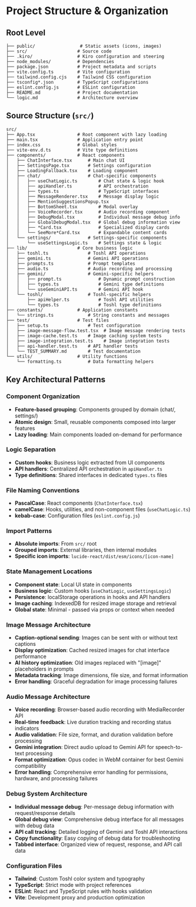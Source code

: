 # Project Structure & Organization

## Root Level
```
├── public/                 # Static assets (icons, images)
├── src/                   # Source code
├── .kiro/                 # Kiro configuration and steering
├── node_modules/          # Dependencies
├── package.json           # Project metadata and scripts
├── vite.config.ts         # Vite configuration
├── tailwind.config.cjs    # Tailwind CSS configuration
├── tsconfig*.json         # TypeScript configurations
├── eslint.config.js       # ESLint configuration
├── README.md              # Project documentation
└── logic.md               # Architecture overview
```

## Source Structure (`src/`)
```
src/
├── App.tsx                # Root component with lazy loading
├── main.tsx               # Application entry point
├── index.css              # Global styles
├── vite-env.d.ts          # Vite type definitions
├── components/            # React components
│   ├── ChatInterface.tsx      # Main chat UI
│   ├── SettingsPage.tsx       # Settings configuration
│   ├── LoadingFallback.tsx    # Loading component
│   ├── chat/                  # Chat-specific components
│   │   ├── useChatLogic.ts        # Chat state & logic hook
│   │   ├── apiHandler.ts          # API orchestration
│   │   ├── types.ts               # TypeScript interfaces
│   │   ├── MessageRenderer.tsx    # Message display logic
│   │   ├── MentionSuggestionsPopup.tsx
│   │   ├── BottomSheet.tsx        # Modal overlay
│   │   ├── VoiceRecorder.tsx      # Audio recording component
│   │   ├── DebugModal.tsx         # Individual message debug info
│   │   ├── GlobalDebugModal.tsx   # Global debug information view
│   │   ├── *Card.tsx              # Specialized display cards
│   │   └── SeeMore*Card.tsx       # Expandable content cards
│   └── settings/              # Settings-specific components
│       └── useSettingsLogic.ts    # Settings state & logic
├── lib/                   # Core business logic
│   ├── toshl.ts               # Toshl API operations
│   ├── gemini.ts              # Gemini API operations
│   ├── prompts.ts             # Prompt templates
│   ├── audio.ts               # Audio recording and processing
│   ├── gemini/                # Gemini-specific helpers
│   │   ├── prompt.ts              # Dynamic prompt construction
│   │   ├── types.ts               # Gemini type definitions
│   │   └── useGeminiAPI.ts        # Gemini API hook
│   └── toshl/                 # Toshl-specific helpers
│       ├── apiHelper.ts           # Toshl API utilities
│       └── types.ts               # Toshl type definitions
├── constants/             # Application constants
│   └── strings.ts             # String constants and messages
├── test/                  # Test files
│   ├── setup.ts               # Test configuration
│   ├── image-message-flow.test.tsx  # Image message rendering tests
│   ├── image-cache.test.ts    # Image caching system tests
│   ├── image-integration.test.ts    # Image integration tests
│   ├── api-handler.test.ts    # API handler tests
│   └── TEST_SUMMARY.md        # Test documentation
└── utils/                 # Utility functions
    └── formatting.ts          # Data formatting helpers
```

## Key Architectural Patterns

### Component Organization
- **Feature-based grouping**: Components grouped by domain (chat/, settings/)
- **Atomic design**: Small, reusable components composed into larger features
- **Lazy loading**: Main components loaded on-demand for performance

### Logic Separation
- **Custom hooks**: Business logic extracted from UI components
- **API handlers**: Centralized API orchestration in `apiHandler.ts`
- **Type definitions**: Shared interfaces in dedicated `types.ts` files

### File Naming Conventions
- **PascalCase**: React components (`ChatInterface.tsx`)
- **camelCase**: Hooks, utilities, and non-component files (`useChatLogic.ts`)
- **kebab-case**: Configuration files (`eslint.config.js`)

### Import Patterns
- **Absolute imports**: From `src/` root
- **Grouped imports**: External libraries, then internal modules
- **Specific icon imports**: `lucide-react/dist/esm/icons/[icon-name]`

### State Management Locations
- **Component state**: Local UI state in components
- **Business logic**: Custom hooks (`useChatLogic`, `useSettingsLogic`)
- **Persistence**: localStorage operations in hooks and API handlers
- **Image caching**: IndexedDB for resized image storage and retrieval
- **Global state**: Minimal - passed via props or context when needed

### Image Message Architecture
- **Caption-optional sending**: Images can be sent with or without text captions
- **Display optimization**: Cached resized images for chat interface performance
- **AI history optimization**: Old images replaced with "[image]" placeholders in prompts
- **Metadata tracking**: Image dimensions, file size, and format information
- **Error handling**: Graceful degradation for image processing failures

### Audio Message Architecture
- **Voice recording**: Browser-based audio recording with MediaRecorder API
- **Real-time feedback**: Live duration tracking and recording status indicators
- **Audio validation**: File size, format, and duration validation before processing
- **Gemini integration**: Direct audio upload to Gemini API for speech-to-text processing
- **Format optimization**: Opus codec in WebM container for best Gemini compatibility
- **Error handling**: Comprehensive error handling for permissions, hardware, and processing failures

### Debug System Architecture
- **Individual message debug**: Per-message debug information with request/response details
- **Global debug view**: Comprehensive debug interface for all messages with debug data
- **API call tracking**: Detailed logging of Gemini and Toshl API interactions
- **Copy functionality**: Easy copying of debug data for troubleshooting
- **Tabbed interface**: Organized view of request, response, and API call data

### Configuration Files
- **Tailwind**: Custom Toshl color system and typography
- **TypeScript**: Strict mode with project references
- **ESLint**: React and TypeScript rules with hooks validation
- **Vite**: Development proxy and production optimization